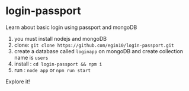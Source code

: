 # login-passport
Learn about basic login using passport and mongoDB

1. you must install nodejs and mongoDB
2. clone: `git clone https://github.com/egin10/login-passport.git`
3. create a database called `loginapp` on mongoDB and create collection name is `users`
4. install : `cd login-passport && npm i`
5. run : `node app` or `npm run start`

Explore it!
